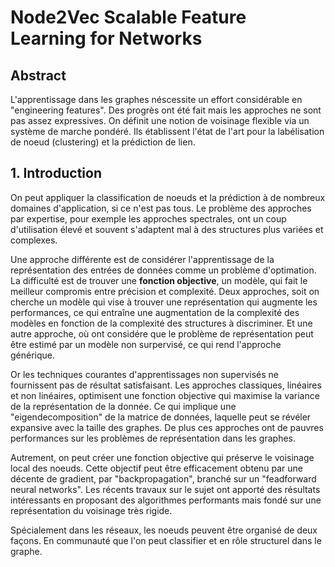 # Node2Vec Scalable Feature Learning for Networks

## Abstract

L'apprentissage dans les graphes néscessite un effort considérable en "engineering features". Des progrès ont été fait mais les approches ne sont pas assez expressives. On définit une notion de voisinage flexible via un système de marche pondéré. Ils établissent l'état de l'art pour la labélisation de noeud (clustering) et la prédiction de lien.

## 1. Introduction

On peut appliquer la classification de noeuds et la prédiction à de nombreux domaines d'application, si ce n'est pas tous.
Le problème des approches par expertise, pour exemple les approches spectrales, ont un coup d'utilisation élevé et souvent s'adaptent mal à des structures plus variées et complexes.

Une approche différente est de considérer l'apprentissage de la représentation des entrées de données comme un problème d'optimation. La difficulté est de trouver une __fonction objective__, un modèle, qui fait le meilleur compromis entre précision et complexité.
Deux approches, soit on cherche un modèle qui vise à trouver une représentation qui augmente les performances, ce qui entraîne une augmentation de la complexité des modèles en fonction de la complexité des structures à discriminer. Et une autre approche, où ont considére que le problème de représentation peut être estimé par un modèle non surpervisé, ce qui rend l'approche générique.

Or les techniques courantes d'apprentissages non supervisés ne fournissent pas de résultat satisfaisant. Les approches classiques, linéaires et non linéaires, optimisent une fonction objective qui maximise la variance de la représentation de la donnée. Ce qui implique une "eigendecomposition" de la matrice de données, laquelle peut se révéler expansive avec la taille des graphes. De plus ces approches ont de pauvres performances sur les problèmes de représentation dans les graphes.

Autrement, on peut créer une fonction objective qui préserve le voisinage local des noeuds. Cette objectif peut être efficacement obtenu par une décente de gradient, par "backpropagation", branché sur un "feadforward neural networks". Les récents travaux sur le sujet ont apporté des résultats intéressants en proposant des algorithmes performants mais fondé sur une représentation du voisinage très rigide.

Spécialement dans les réseaux, les noeuds peuvent être organisé de deux façons. En communauté que l'on peut classifier et en rôle structurel dans le graphe. 
